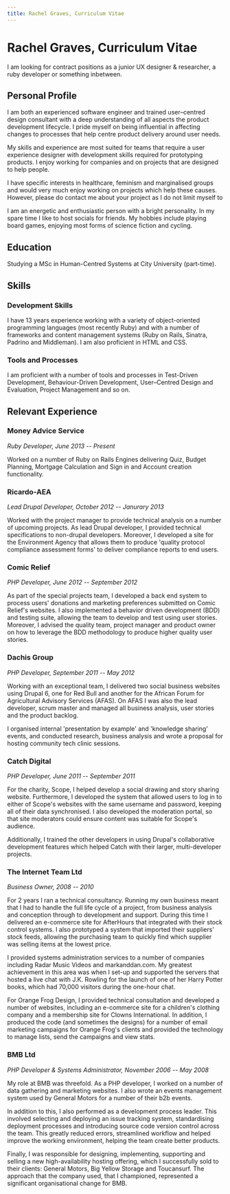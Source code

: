 ```yaml
---
title: Rachel Graves, Curriculum Vitae
---
```


# Rachel Graves, Curriculum Vitae

I am looking for contract positions as a junior UX designer & researcher, a ruby developer or something inbetween.

## Personal Profile

I am both an experienced software engineer and trained user–centred design consultant with a deep understanding of all aspects the product development lifecycle. I pride myself on being influential in affecting changes to processes that help centre product delivery around user needs.

My skills and experience are most suited for teams that require a user experience designer with development skills required for prototyping products. I enjoy working for companies and on projects that are designed to help people.

I have specific interests in healthcare, feminism and marginalised groups and would very much enjoy working on projects which help these causes. However, please do contact me about your project as I do not limit myself to

I am an energetic and enthusiastic person with a bright personality. In my spare time I like to host socials for friends. My hobbies include playing board games, enjoying most forms of science fiction and cycling.

## Education

Studying a MSc in Human-Centred Systems at City University (part-time).

## Skills

### Development Skills

I have 13 years experience working with a variety of object-oriented programming languages (most recently Ruby) and with a number of frameworks and content management systems (Ruby on Rails, Sinatra, Padrino and Middleman). I am also proficient in HTML and CSS.

### Tools and Processes

I am proficient with a number of tools and processes in Test-Driven Development, Behaviour-Driven Development, User–Centred Design and Evaluation, Project Management and so on.

## Relevant Experience

### Money Advice Service
_Ruby Developer, June 2013 -- Present_

Worked on a number of Ruby on Rails Engines delivering Quiz, Budget Planning, Mortgage Calculation and Sign in and Account creation functionality.

### Ricardo-AEA
_Lead Drupal Developer, October 2012 -- Janurary 2013_

Worked with the project manager to provide technical analysis on a number of upcoming projects. As lead Drupal developer, I provided technical specifications to non-drupal developers. Moreover, I developed a site for the Environment Agency that allows them to produce 'quality protocol compliance assessment forms'  to deliver compliance reports to end users.

### Comic Relief
_PHP Developer, June 2012 -- September 2012_

As part of the special projects team, I developed a back end system to process users' donations and marketing preferences submitted on Comic Relief's websites. I also implemented a behavior driven development (BDD) and testing suite, allowing the team to develop and test using user stories. Moreover, I advised the quality team, project manager and product owner on how to leverage the BDD methodology to produce higher quality user stories.

### Dachis Group
_PHP Developer, September 2011 -- May 2012_

Working with an exceptional team, I delivered two social business websites using Drupal 6, one for Red Bull and another for the African Forum for Agricultural Advisory Services (AFAS). On AFAS I was also the lead developer, scrum master and managed all business analysis, user stories and the product backlog.

I organised internal 'presentation by example' and 'knowledge sharing' events, and conducted research, business analysis and wrote a proposal for hosting community tech clinic sessions.


### Catch Digital
_PHP Developer, June 2011 -- September 2011_

For the charity, Scope, I helped develop a social drawing and story sharing website. Furthermore, I developed the system that allowed users to log in to either of Scope's websites with the same username and password, keeping all of their data synchronised. I also developed the moderation portal, so that site moderators could ensure content was suitable for Scope's audience.

Additionally, I trained the other developers in using Drupal's collaborative development features which helped Catch with their larger, multi-developer projects.

### The Internet Team Ltd
_Business Owner, 2008 -- 2010_

For 2 years I ran a technical consultancy. Running my own business meant that I had to handle the full life cycle of a project, from business analysis and conception through to development and support. During this time I delivered an e-commerce site for AfterHours that integrated with their stock control systems. I also prototyped a system that imported their suppliers' stock feeds, allowing the purchasing team to quickly find which supplier was selling items at the lowest price.

I provided systems administration services to a number of companies including Radar Music Videos and markanddan.com. My greatest achievement in this area was when I set-up and supported the servers that hosted a live chat with J.K. Rowling for the launch of one of her Harry Potter books, which had 70,000 visitors during the one-hour chat.

For Orange Frog Design, I provided technical consultation and developed a number of websites, including an e-commerce site for a children's clothing company and a membership site for Clowns International.  In addition, I produced the code (and sometimes the designs) for a number of email marketing campaigns for Orange Frog's clients and provided the technology to manage lists, send the campaigns and view stats.

### BMB Ltd
_PHP Developer & Systems Administrator, November 2006 -- May 2008_

My role at BMB was threefold. As a PHP developer, I worked on a number of data gathering and marketing websites. I also wrote an events management system used by General Motors for a number of their b2b events.

In addition to this, I also performed as a development process leader. This involved selecting and deploying an issue tracking system, standardising deployment processes and introducing source code version control across the team. This greatly reduced errors, streamlined workflow and helped improve the working environment, helping the team create better products.

Finally, I was responsible for designing, implementing, supporting and selling a new high-availability hosting offering, which I successfully sold to their clients: General Motors, Big Yellow Storage and Toucansurf. The approach that the company used, that I championed, represented a significant organisational change for BMB.
